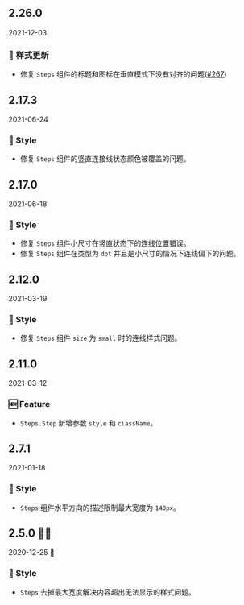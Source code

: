 ## 2.26.0

2021-12-03

### 💅 样式更新

- 修复 `Steps` 组件的标题和图标在垂直模式下没有对齐的问题([#267](https://github.com/arco-design/arco-design/pull/267))

## 2.17.3

2021-06-24

### 💅 Style

- 修复 `Steps` 组件的竖直连接线状态颜色被覆盖的问题。



## 2.17.0

2021-06-18

### 💅 Style

- 修复 `Steps` 组件小尺寸在竖直状态下的连线位置错误。
- 修复 `Steps` 组件在类型为 `dot` 并且是小尺寸的情况下连线偏下的问题。

## 2.12.0

2021-03-19

### 💅 Style

- 修复 `Steps` 组件 `size` 为 `small` 时的连线样式问题。

## 2.11.0

2021-03-12

### 🆕 Feature

- `Steps.Step` 新增参数 `style` 和 `className`。

## 2.7.1

2021-01-18

### 💅 Style

- `Steps` 组件水平方向的描述限制最大宽度为 `140px`。



## 2.5.0 🎅🏽

2020-12-25 🎄

### 💅 Style

- `Steps` 去掉最大宽度解决内容超出无法显示的样式问题。



